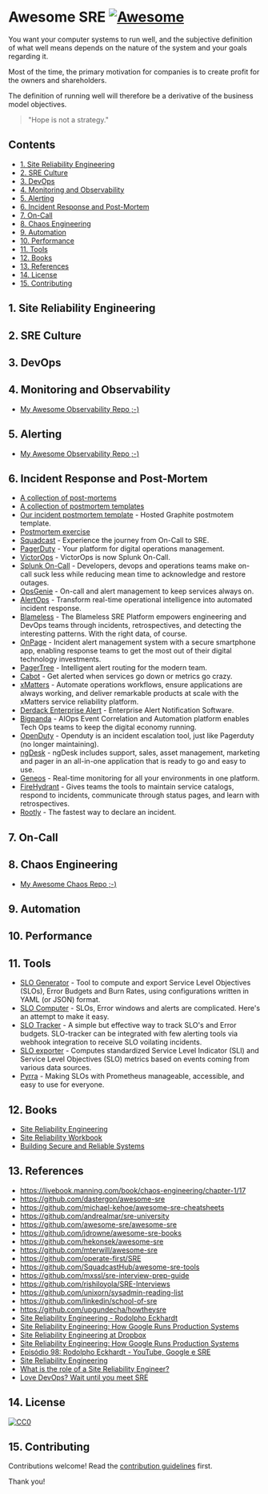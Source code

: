 # Awesome SRE [![Awesome](https://awesome.re/badge.svg)](https://awesome.re)

You want your computer systems to run well, and the subjective definition of what well means depends on the nature of the system and your goals regarding it.

Most of the time, the primary motivation for companies is to create profit for the owners and shareholders.

The definition of running well will therefore be a derivative of the business model objectives.

> "Hope is not a strategy."

## Contents

- [1. Site Reliability Engineering](#1-site-reliability-engineering)
- [2. SRE Culture](#2-sre-culture)
- [3. DevOps](#3-devops)
- [4. Monitoring and Observability](#4-monitoring-and-observability)
- [5. Alerting](#5-alerting)
- [6. Incident Response and Post-Mortem](#6-incident-response-and-post-mortem)
- [7. On-Call](#7-on-call)
- [8. Chaos Engineering](#8-chaos-engineering)
- [9. Automation](#9-automation)
- [10. Performance](#10-performance)
- [11. Tools](#11-tools)
- [12. Books](#12-books)
- [13. References](#13-references)
- [14. License](#14-license)
- [15. Contributing](#15-contributing)

## 1. Site Reliability Engineering

## 2. SRE Culture

## 3. DevOps

## 4. Monitoring and Observability

<!--lint ignore double-link-->
- [My Awesome Observability Repo ;-)](https://github.com/adriannovegil/awesome-observability)

## 5. Alerting

<!--lint ignore double-link-->
- [My Awesome Observability Repo ;-)](https://github.com/adriannovegil/awesome-observability)

## 6. Incident Response and Post-Mortem

- [A collection of post-mortems](https://github.com/danluu/post-mortems)
- [A collection of postmortem templates](https://github.com/dastergon/postmortem-templates)
- [Our incident postmortem template](https://www.hostedgraphite.com/blog/incident-postmortem-template) - Hosted Graphite postmotem template.
- [Postmortem exercise](https://docs.google.com/document/d/1ob0dfG_gefr_gQ8kbKr0kS4XpaKbc0oVAk4Te9tbDqM/edit)
- [Squadcast](https://www.squadcast.com) - Experience the journey from On-Call to SRE.
- [PagerDuty](https://www.pagerduty.com/) - Your platform for digital operations management.
- [VictorOps](https://victorops.com/) - VictorOps is now Splunk On-Call.
- [Splunk On-Call](https://www.splunk.com/en_us/investor-relations/acquisitions/splunk-on-call.html) - Developers, devops and operations teams make on-call suck less while reducing mean time to acknowledge and restore outages.
- [OpsGenie](https://www.opsgenie.com/) - On-call and alert management to keep services always on.
- [AlertOps](https://alertops.com/) - Transform real-time operational intelligence into automated incident response.
- [Blameless](https://www.blameless.com/) - The Blameless SRE Platform empowers engineering and DevOps teams through incidents, retrospectives, and detecting the interesting patterns. With the right data, of course.
- [OnPage](https://www.onpage.com/) - Incident alert management system with a secure smartphone app, enabling response teams to get the most out of their digital technology investments.
- [PagerTree](https://pagertree.com/) - Intelligent alert routing for the modern team.
- [Cabot](https://cabotapp.com/) - Get alerted when services go down or metrics go crazy.
- [xMatters](https://www.xmatters.com/) - Automate operations workflows, ensure applications are always working, and deliver remarkable products at scale with the xMatters service reliability platform.
- [Derdack Enterprise Alert](https://www.derdack.com/) - Enterprise Alert Notification Software.
- [Bigpanda](https://www.bigpanda.io/) - AIOps Event Correlation and Automation platform enables Tech Ops teams to keep the digital economy running.
- [OpenDuty](https://github.com/ustream/openduty) - Openduty is an incident escalation tool, just like Pagerduty (no longer maintaining).
- [ngDesk](https://www.ngdesk.com/) - ngDesk includes support, sales, asset management, marketing and pager in an all-in-one application that is ready to go and easy to use.
- [Geneos](https://www.itrsgroup.com/products/geneos) - Real-time monitoring for all your environments in one platform.
- [FireHydrant](https://www.firehydrant.com) - Gives teams the tools to maintain service catalogs, respond to incidents, communicate through status pages, and learn with retrospectives.
- [Rootly](https://www.rootly.io) - The fastest way to declare an incident.

## 7. On-Call

## 8. Chaos Engineering

- [My Awesome Chaos Repo ;-)](https://github.com/adriannovegil/awesome-chaos-engineering)

## 9. Automation

## 10. Performance

## 11. Tools

- [SLO Generator](https://github.com/google/slo-generator) - Tool to compute and export Service Level Objectives (SLOs), Error Budgets and Burn Rates, using configurations written in YAML (or JSON) format.
- [SLO Computer](https://github.com/last9/slo-computer) - SLOs, Error windows and alerts are complicated. Here's an attempt to make it easy.
- [SLO Tracker](https://github.com/roshan8/slo-tracker) - A simple but effective way to track SLO's and Error budgets. SLO-tracker can be integrated with few alerting tools via webhook integration to receive SLO voilating incidents.
- [SLO exporter](https://github.com/seznam/slo-exporter) - Computes standardized Service Level Indicator (SLI) and Service Level Objectives (SLO) metrics based on events coming from various data sources.
- [Pyrra](https://github.com/pyrra-dev/pyrra) - Making SLOs with Prometheus manageable, accessible, and easy to use for everyone.

## 12. Books

- [Site Reliability Engineering](https://landing.google.com/sre/book/index.html)
- [Site Reliability Workbook](https://landing.google.com/sre/workbook/toc/)
- [Building Secure and Reliable Systems](https://landing.google.com/sre/resources/foundationsandprinciples/srs-book/)

## 13. References

- https://livebook.manning.com/book/chaos-engineering/chapter-1/17
- https://github.com/dastergon/awesome-sre
- https://github.com/michael-kehoe/awesome-sre-cheatsheets
- https://github.com/andrealmar/sre-university
- https://github.com/awesome-sre/awesome-sre
- https://github.com/jdrowne/awesome-sre-books
- https://github.com/hekonsek/awesome-sre
- https://github.com/mterwill/awesome-sre
- https://github.com/operate-first/SRE
- https://github.com/SquadcastHub/awesome-sre-tools
- https://github.com/mxssl/sre-interview-prep-guide
- https://github.com/rishiloyola/SRE-Interviews
- https://github.com/unixorn/sysadmin-reading-list
- https://github.com/linkedin/school-of-sre
- https://github.com/upgundecha/howtheysre
- [Site Reliability Engineering - Rodolpho Eckhardt](https://www.youtube.com/watch?v=XI2zUFIsMwg)
- [Site Reliability Engineering: How Google Runs Production Systems](https://www.amazon.com/gp/product/149192912X/ref=x_gr_w_bb?ie=UTF8&tag=x_gr_w_bb-20&linkCode=as2&camp=1789&creative=9325&creativeASIN=149192912X&SubscriptionId=1MGPYB6YW3HWK55XCGG2)
- [Site Reliability Engineering at Dropbox](https://www.youtube.com/watch?v=ggizCjUCCqE)
- [Site Reliability Engineering: How Google Runs Production Systems](https://www.goodreads.com/book/show/27968891-site-reliability-engineering)
- [Episódio 98: Rodolpho Eckhardt - YouTube, Google e SRE](http://castalio.info/episodio-98-rodolpho-eckhardt-youtube-google-e-sre.html)
- [Site Reliability Engineering](https://landing.google.com/sre/)
- [What is the role of a Site Reliability Engineer?](https://cloudacademy.com/blog/what-is-the-role-of-a-site-reliability-engineer/)
- [Love DevOps? Wait until you meet SRE](https://www.atlassian.com/it-unplugged/devops/site-reliability-engineering-sre)

## 14. License

[![CC0](https://mirrors.creativecommons.org/presskit/buttons/88x31/svg/cc-zero.svg)](https://creativecommons.org/publicdomain/zero/1.0)

## 15. Contributing

Contributions welcome! Read the [contribution guidelines](contributing.md) first.

Thank you!
